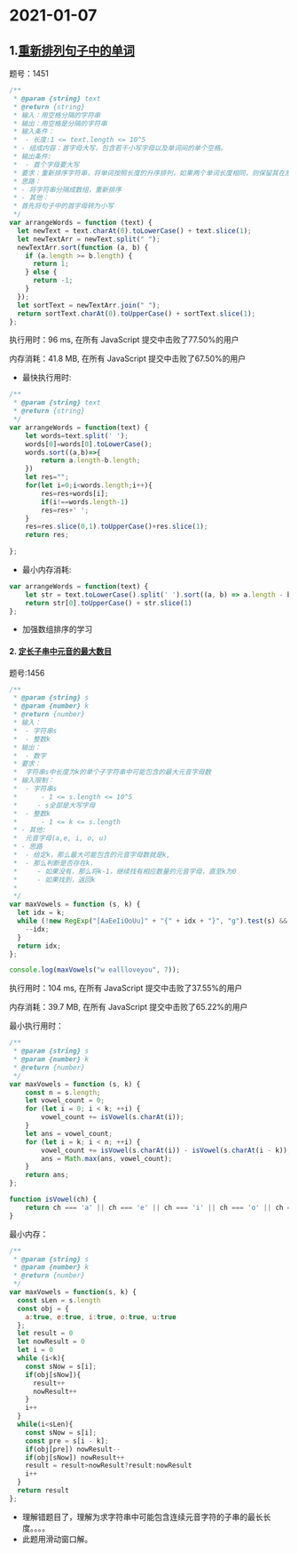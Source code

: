 # 2021-01-07

## 1.[重新排列句子中的单词](https://leetcode-cn.com/problems/rearrange-words-in-a-sentence/)

题号：1451

```js
/**
 * @param {string} text
 * @return {string}
 * 输入：用空格分隔的字符串
 * 输出：用空格是分隔的字符串
 * 输入条件：
 *  - 长度:1 <= text.length <= 10^5
 * - 组成内容：首字母大写，包含若干小写字母以及单词间的单个空格。
 * 输出条件:
 *  - 首个字母要大写
 * 要求：重新排序字符串，将单词按照长度的升序排列，如果两个单词长度相同，则保留其在原来句子中的相对顺序
 * 思路：
 * - 将字符串分隔成数组，重新排序
 * - 其他：
 * 首先将句子中的首字母转为小写
 */
var arrangeWords = function (text) {
  let newText = text.charAt(0).toLowerCase() + text.slice(1);
  let newTextArr = newText.split(" ");
  newTextArr.sort(function (a, b) {
    if (a.length >= b.length) {
      return 1;
    } else {
      return -1;
    }
  });
  let sortText = newTextArr.join(" ");
  return sortText.charAt(0).toUpperCase() + sortText.slice(1);
};

```

执行用时：96 ms, 在所有 JavaScript 提交中击败了77.50%的用户

内存消耗：41.8 MB, 在所有 JavaScript 提交中击败了67.50%的用户

- 最快执行用时:

```js
/**
 * @param {string} text
 * @return {string}
 */
var arrangeWords = function(text) {
    let words=text.split(' ');
    words[0]=words[0].toLowerCase();
    words.sort((a,b)=>{
        return a.length-b.length;
    })
    let res="";
    for(let i=0;i<words.length;i++){
        res=res+words[i];
        if(i!==words.length-1)
        res=res+' ';
    }
    res=res.slice(0,1).toUpperCase()+res.slice(1);
    return res;
    
};
```

- 最小内存消耗:

```js
var arrangeWords = function(text) {
    let str = text.toLowerCase().split(' ').sort((a, b) => a.length - b.length).join(' ');
    return str[0].toUpperCase() + str.slice(1)
};
```

- 加强数组排序的学习

#### 2. [定长子串中元音的最大数目](https://leetcode-cn.com/problems/maximum-number-of-vowels-in-a-substring-of-given-length/)

题号:1456

```js
/**
 * @param {string} s
 * @param {number} k
 * @return {number}
 * 输入：
 *  - 字符串s
 *  - 整数k
 * 输出：
 *  - 数字
 * 要求：
 *  字符串s中长度为k的单个子字符串中可能包含的最大元音字母数
 * 输入限制：
 *  - 字符串s
 *      - 1 <= s.length <= 10^5
 *     - s全部是大写字母
 *  - 整数k
 *      - 1 <= k <= s.length
 * - 其他:
 *  元音字母(a,e, i, o, u)
 * - 思路
 *  - 给定k，那么最大可能包含的元音字母数就是k,
 *  - 那么判断是否存在k，
 *     - 如果没有，那么将k-1，继续找有相应数量的元音字母，直至k为0
 *     - 如果找到，返回k
 *
 */
var maxVowels = function (s, k) {
  let idx = k;
  while (!new RegExp("[AaEeIiOoUu]" + "{" + idx + "}", "g").test(s) && idx !== 0) {
    --idx;
  }
  return idx;
};

console.log(maxVowels("w eallloveyou", 7));
```

执行用时：104 ms, 在所有 JavaScript 提交中击败了37.55%的用户

内存消耗：39.7 MB, 在所有 JavaScript 提交中击败了65.22%的用户

最小执行用时：

```js
/**
 * @param {string} s
 * @param {number} k
 * @return {number}
 */
var maxVowels = function (s, k) {
    const n = s.length;
    let vowel_count = 0;
    for (let i = 0; i < k; ++i) {
        vowel_count += isVowel(s.charAt(i));
    }
    let ans = vowel_count;
    for (let i = k; i < n; ++i) {
        vowel_count += isVowel(s.charAt(i)) - isVowel(s.charAt(i - k));
        ans = Math.max(ans, vowel_count);
    }
    return ans;
};

function isVowel(ch) {
    return ch === 'a' || ch === 'e' || ch === 'i' || ch === 'o' || ch === 'u' ? 1 : 0;
}
```

最小内存：

```js
/**
 * @param {string} s
 * @param {number} k
 * @return {number}
 */
var maxVowels = function(s, k) {
  const sLen = s.length
  const obj = {
    a:true, e:true, i:true, o:true, u:true
  };
  let result = 0
  let nowResult = 0
  let i = 0
  while (i<k){
    const sNow = s[i];
    if(obj[sNow]){
      result++
      nowResult++
    } 
    i++
  }
  while(i<sLen){
    const sNow = s[i];
    const pre = s[i - k];
    if(obj[pre]) nowResult--
    if(obj[sNow]) nowResult++
    result = result>nowResult?result:nowResult
    i++
  }
  return result
};
```

- 理解错题目了，理解为求字符串中可能包含连续元音字符的子串的最长长度。。。。
- 此题用滑动窗口解。